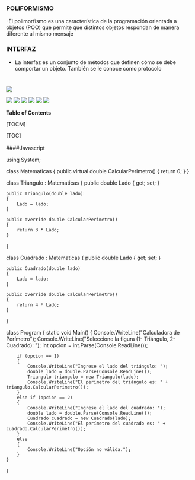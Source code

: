### POLIFORMISMO

-El polimorfismo es una característica de la programación orientada a objetos (POO) que permite que distintos objetos respondan de manera diferente al mismo mensaje 
### INTERFAZ 

- La interfaz es un conjunto de métodos que definen cómo se debe comportar un objeto. También se le conoce como protocolo 


# 

![](https://image.jimcdn.com/app/cms/image/transf/dimension=661x10000:format=png/path/s98fa877a37296084/image/i23d8c6c7f3b0df82/version/1476921720/image.png-75x5png)

![](https://img.shields.io/github/stars/pandao/editor.md.svg) ![](https://img.shields.io/github/forks/pandao/editor.md.svg) ![](https://img.shields.io/github/tag/pandao/editor.md.svg) ![](https://img.shields.io/github/release/pandao/editor.md.svg) ![](https://img.shields.io/github/issues/pandao/editor.md.svg) ![](https://img.shields.io/bower/v/editor.md.svg)


**Table of Contents**

[TOCM]

[TOC]



####Javascript　

using System;

class Matematicas
{
    public virtual double CalcularPerimetro()
    {
        return 0;
    }
}

class Triangulo : Matematicas
{
    public double Lado { get; set; }

    public Triangulo(double lado)
    {
        Lado = lado;
    }

    public override double CalcularPerimetro()
    {
        return 3 * Lado;
    }
}

class Cuadrado : Matematicas
{
    public double Lado { get; set; }

    public Cuadrado(double lado)
    {
        Lado = lado;
    }

    public override double CalcularPerimetro()
    {
        return 4 * Lado;
    }
}

class Program
{
    static void Main()
    {
        Console.WriteLine("Calculadora de Perímetro");
        Console.WriteLine("Seleccione la figura (1- Triángulo, 2- Cuadrado): ");
        int opcion = int.Parse(Console.ReadLine());

        if (opcion == 1)
        {
            Console.WriteLine("Ingrese el lado del triángulo: ");
            double lado = double.Parse(Console.ReadLine());
            Triangulo triangulo = new Triangulo(lado);
            Console.WriteLine("El perímetro del triángulo es: " + triangulo.CalcularPerimetro());
        }
        else if (opcion == 2)
        {
            Console.WriteLine("Ingrese el lado del cuadrado: ");
            double lado = double.Parse(Console.ReadLine());
            Cuadrado cuadrado = new Cuadrado(lado);
            Console.WriteLine("El perímetro del cuadrado es: " + cuadrado.CalcularPerimetro());
        }
        else
        {
            Console.WriteLine("Opción no válida.");
        }
    }
}
